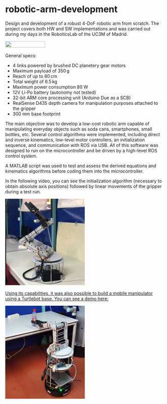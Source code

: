 # robotic-arm-development
Design and development of a robust 4-DoF robotic arm from scratch. The project covers both HW and SW implementations and was carried out during my days in the RoboticsLab of the UC3M of Madrid.

<img src="./images/cover.png" style="height: 50%; width: 50%;"/>

General specs:
 - 4 links powered by brushed DC planetery gear motors
 - Maximum payload of 350 g
 - Reach of up to 80 cm
 - Total weight of 6.5 kg
 - Maximum power consumption 80 W
 - 12V Li-Po battery (autonomy not tested)
 - 32-bit ARM core processing unit (Arduino Due as a SCB)
 - RealSense D435 depth camera for manipulation purposes attached to the gripper
 - 300 mm base footprint

The main objective was to develop a low-cost robotic arm capable of manipulating everyday objects such as soda cans, smartphones, small bottles, etc. Several control algorithms were implemented, including direct and inverse kinematics, low-level motor controllers, an initialization sequence, and communication with ROS via USB. All of this software was designed to run on the microcontroller and be driven by a high-level ROS control system.

A MATLAB script was used to test and assess the derived equations and kinematics algorithms before coding them into the microcontroller.

In the following video, you can see the initialization algorithm (necessary to obtain absolute axis positions) followed by linear movements of the gripper during a test run.

<a href="https://youtu.be/iZUxTX9gKQQ">
<img src="./images/init.png" style="height: 50%; width: 50%;"/></>

Using its capabilities, it was also possible to build a mobile manipulator using a Turtlebot base. You can see a demo here:

<a href="https://youtu.be/L_XmpxMjzE8">
<img src="./images/manipulator.png" style="height: 50%; width: 50%;"/></>

